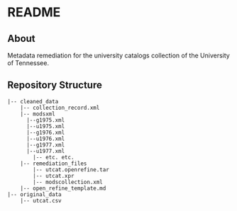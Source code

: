 # README

## About

Metadata remediation for the university catalogs collection of the University of Tennessee.

## Repository Structure

```
|-- cleaned_data
    |-- collection_record.xml
    |-- modsxml
      |--g1975.xml
      |--u1975.xml
      |--g1976.xml
      |--u1976.xml
      |--g1977.xml
      |--u1977.xml
	    |-- etc. etc.
    |-- remediation_files
        |-- utcat.openrefine.tar
        |-- utcat.xpr
        |-- modscollection.xml
	|-- open_refine_template.md
|-- original_data
    |-- utcat.csv
  

```
